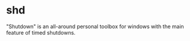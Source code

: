 # shd
"Shutdown" is an all-around personal toolbox for windows with the main feature of timed shutdowns.
